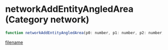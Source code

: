 # networkAddEntityAngledArea (Category network)

```js
function networkAddEntityAngledArea(p0: number, p1: number, p2: number, p3: number, p4: number, p5: number, p6: number): number
```

[filename](networkAddEntityAngledArea_m.md ':include')